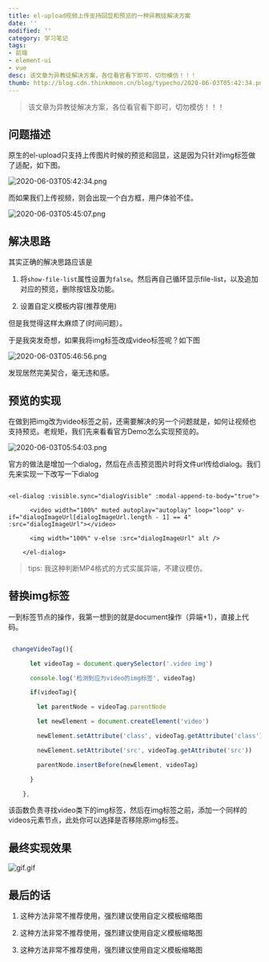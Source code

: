 ```yaml
---
title: el-upload视频上传支持回显和预览的一种异教徒解决方案
date: ''
modified: ''
category: 学习笔记
tags:
- 前端
- element-ui
- vue
desc: 该文章为异教徒解决方案，各位看官看下即可，切勿模仿！！！
thumb: http://blog.cdn.thinkmoon.cn/blog/typecho/2020-06-03T05:42:34.png
---
```


> 该文章为异教徒解决方案，各位看官看下即可，切勿模仿！！！

## 问题描述

原生的el-upload只支持上传图片时候的预览和回显，这是因为只针对img标签做了适配，如下图。

![2020-06-03T05:42:34.png][1]

而如果我们上传视频，则会出现一个白方框，用户体验不佳。

![2020-06-03T05:45:07.png][2]

## 解决思路

其实正确的解决思路应该是
1. 将`show-file-list`属性设置为`false`。然后再自己循环显示file-list，以及追加对应的预览，删除按钮及功能。
2. 设置自定义模板内容(推荐使用)

但是我觉得这样太麻烦了(时间问题）。

于是我突发奇想，如果我将img标签改成video标签呢？如下图

![2020-06-03T05:46:56.png][3]

发现居然完美契合，毫无违和感。

## 预览的实现

在做到把img改为video标签之前，还需要解决的另一个问题就是，如何让视频也支持预览。老规矩，我们先来看看官方Demo怎么实现预览的。

![2020-06-03T05:54:03.png][4]

官方的做法是增加一个dialog，然后在点击预览图片时将文件url传给dialog。我们先来实现一下改写一下dialog

```vue
<el-dialog :visible.sync="dialogVisible" :modal-append-to-body="true">
      <video width="100%" muted autoplay="autoplay" loop="loop" v-if="dialogImageUrl[dialogImageUrl.length - 1] == 4" :src="dialogImageUrl"></video>
      <img width="100%" v-else :src="dialogImageUrl" alt />
    </el-dialog>
```
> tips: 我这种判断MP4格式的方式实属异端，不建议模仿。

## 替换img标签

一到标签节点的操作，我第一想到的就是document操作（异端+1），直接上代码。

```javascript
 changeVideoTag(){
      let videoTag = document.querySelector('.video img')
      console.log('检测到应为video的img标签', videoTag)
      if(videoTag){
        let parentNode = videoTag.parentNode
        let newElement = document.createElement('video')
        newElement.setAttribute('class', videoTag.getAttribute('class'))
        newElement.setAttribute('src', videoTag.getAttribute('src'))
        parentNode.insertBefore(newElement, videoTag)
      }
    },
```

该函数负责寻找video类下的img标签，然后在img标签之前，添加一个同样的videos元素节点，此处你可以选择是否移除原img标签。

## 最终实现效果

![gif.gif][5]

## 最后的话

1. 这种方法非常不推荐使用，强烈建议使用自定义模板缩略图
2. 这种方法非常不推荐使用，强烈建议使用自定义模板缩略图
3. 这种方法非常不推荐使用，强烈建议使用自定义模板缩略图


  [1]: http://blog.cdn.thinkmoon.cn/blog/typecho/2020-06-03T05:42:34.png
  [2]: http://blog.cdn.thinkmoon.cn/blog/typecho/2020-06-03T05:45:07.png
  [3]: http://blog.cdn.thinkmoon.cn/blog/typecho/2020-06-03T05:46:56.png
  [4]: http://blog.cdn.thinkmoon.cn/blog/typecho/2020-06-03T05:54:03.png
  [5]: http://blog.cdn.thinkmoon.cn/blog/typecho/gif.gif